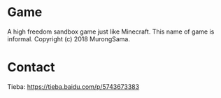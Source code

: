 # Game
A high freedom sandbox game just like Minecraft.
This name of game is informal.
Copyright (c) 2018 MurongSama.

# Contact
Tieba: https://tieba.baidu.com/p/5743673383
